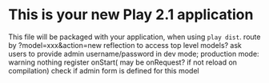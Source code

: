 This is your new Play 2.1 application
=====================================

This file will be packaged with your application, when using `play dist`.
route by ?model=xxx&action=new
reflection to access top level models?
ask users to provide admin username/password in dev mode; production mode: warning nothing
register onStart( may be onRequest? if not reload on compilation)
check if admin form is defined for this model
